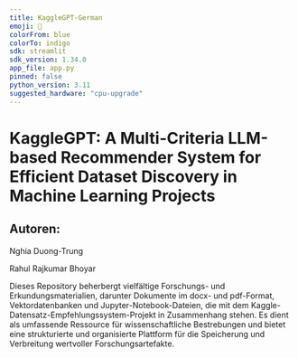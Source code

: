 ```yaml
---
title: KaggleGPT-German
emoji: 🚀
colorFrom: blue
colorTo: indigo
sdk: streamlit
sdk_version: 1.34.0
app_file: app.py
pinned: false
python_version: 3.11
suggested_hardware: "cpu-upgrade"
---
```


# KaggleGPT: A Multi-Criteria LLM-based Recommender System for Efficient Dataset Discovery in Machine Learning Projects

## Autoren:
Nghia Duong-Trung

Rahul Rajkumar Bhoyar

Dieses Repository beherbergt vielfältige Forschungs- und Erkundungsmaterialien, darunter Dokumente im docx- und pdf-Format, Vektordatenbanken und Jupyter-Notebook-Dateien, die mit dem Kaggle-Datensatz-Empfehlungssystem-Projekt in Zusammenhang stehen. Es dient als umfassende Ressource für wissenschaftliche Bestrebungen und bietet eine strukturierte und organisierte Plattform für die Speicherung und Verbreitung wertvoller Forschungsartefakte.